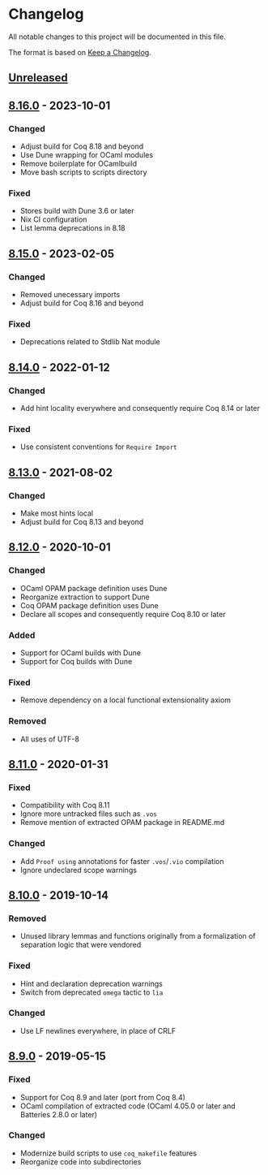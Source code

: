 # Changelog
All notable changes to this project will be documented in this file.

The format is based on [Keep a Changelog](https://keepachangelog.com/en/1.0.0/).

## [Unreleased]

## [8.16.0] - 2023-10-01

### Changed
- Adjust build for Coq 8.18 and beyond
- Use Dune wrapping for OCaml modules
- Remove boilerplate for OCamlbuild
- Move bash scripts to scripts directory

### Fixed
- Stores build with Dune 3.6 or later
- Nix CI configuration
- List lemma deprecations in 8.18

## [8.15.0] - 2023-02-05
### Changed
- Removed unecessary imports
- Adjust build for Coq 8.16 and beyond

### Fixed
- Deprecations related to Stdlib Nat module

## [8.14.0] - 2022-01-12
### Changed
- Add hint locality everywhere and consequently require Coq 8.14 or later

### Fixed
- Use consistent conventions for `Require Import`

## [8.13.0] - 2021-08-02
### Changed
- Make most hints local
- Adjust build for Coq 8.13 and beyond

## [8.12.0] - 2020-10-01
### Changed
- OCaml OPAM package definition uses Dune
- Reorganize extraction to support Dune
- Coq OPAM package definition uses Dune
- Declare all scopes and consequently require Coq 8.10 or later

### Added
- Support for OCaml builds with Dune
- Support for Coq builds with Dune

### Fixed
- Remove dependency on a local functional extensionality axiom

### Removed
- All uses of UTF-8

## [8.11.0] - 2020-01-31
### Fixed
- Compatibility with Coq 8.11
- Ignore more untracked files such as `.vos`
- Remove mention of extracted OPAM package in README.md

### Changed
- Add `Proof using` annotations for faster `.vos`/`.vio` compilation
- Ignore undeclared scope warnings

## [8.10.0] - 2019-10-14
### Removed
- Unused library lemmas and functions originally from a formalization of separation logic that were vendored

### Fixed
- Hint and declaration deprecation warnings
- Switch from deprecated `omega` tactic to `lia`

### Changed
- Use LF newlines everywhere, in place of CRLF

## [8.9.0] - 2019-05-15
### Fixed
- Support for Coq 8.9 and later (port from Coq 8.4)
- OCaml compilation of extracted code (OCaml 4.05.0 or later and Batteries 2.8.0 or later)

### Changed
- Modernize build scripts to use `coq_makefile` features
- Reorganize code into subdirectories

[Unreleased]: https://github.com/coq-community/chapar/compare/v8.16.0...master
[8.16.0]: https://github.com/coq-community/chapar/releases/tag/v8.16.0
[8.15.0]: https://github.com/coq-community/chapar/releases/tag/v8.15.0
[8.14.0]: https://github.com/coq-community/chapar/releases/tag/v8.14.0
[8.13.0]: https://github.com/coq-community/chapar/releases/tag/v8.13.0
[8.12.0]: https://github.com/coq-community/chapar/releases/tag/v8.12.0
[8.11.0]: https://github.com/coq-community/chapar/releases/tag/v8.11.0
[8.10.0]: https://github.com/coq-community/chapar/releases/tag/v8.10.0
[8.9.0]: https://github.com/coq-community/chapar/releases/tag/v8.9.0

